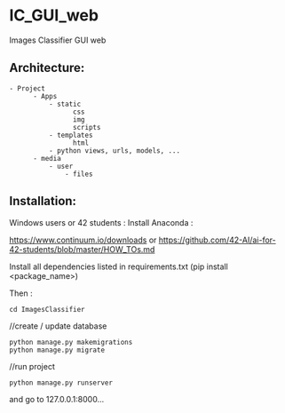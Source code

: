 # IC_GUI_web
Images Classifier GUI web

## Architecture:
```
- Project
      - Apps
          - static
                css
                img
                scripts
          - templates
                html
          - python views, urls, models, ...
      - media
          - user
              - files
```

## Installation:

Windows users or 42 students :
Install Anaconda :

https://www.continuum.io/downloads
or
https://github.com/42-AI/ai-for-42-students/blob/master/HOW_TOs.md

Install all dependencies listed in requirements.txt (pip install <package_name>)

Then :
```
cd ImagesClassifier
```

//create / update database
```
python manage.py makemigrations
python manage.py migrate
```

//run project
```
python manage.py runserver
```

and go to 127.0.0.1:8000...

